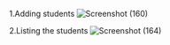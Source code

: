 1.Adding students
![Screenshot (160)](https://github.com/user-attachments/assets/ac61ebb7-963b-44a6-8a0c-fa960c8d0af1)

2.Listing the students
![Screenshot (164)](https://github.com/user-attachments/assets/ec4f320e-4a2c-41a8-a647-c235b5c0f8f3)
